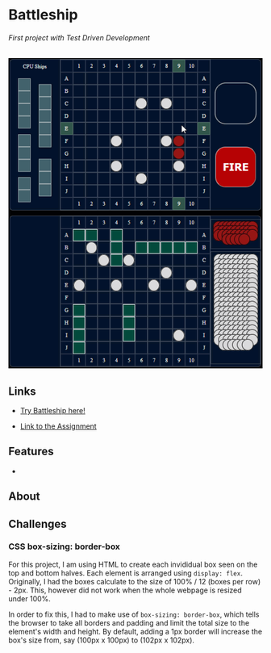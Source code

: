 # Battleship
###### First project with Test Driven Development

![](https://github.com/TYLPHE/TYLPHE/blob/main/readmeAssets/battleship.gif)

## Links
- [Try Battleship here!](https://TYLPHE.github.io/battleship/dist/)

- [Link to the Assignment](https://www.theodinproject.com/paths/full-stack-javascript/courses/javascript/lessons/battleship)

## Features
- 

## About


## Challenges
### CSS box-sizing: border-box
For this project, I am using HTML to create each invididual box seen on the top and bottom halves. Each element is arranged using `display: flex`. Originally, I had the boxes calculate to the size of 100% / 12 (boxes per row) - 2px. This, however did not work when the whole webpage is resized under 100%.

In order to fix this, I had to make use of `box-sizing: border-box`, which tells the browser to take all borders and padding and limit the total size to the element's width and height. By default, adding a 1px border will increase the box's size from, say (100px x 100px) to (102px x 102px). 